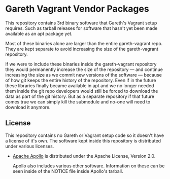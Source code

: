 Gareth Vagrant Vendor Packages
==============================
This repository contains 3rd binary software that Gareth's Vagrant setup requires. Such as tarball releases for software that hasn't yet been made available as an apt package yet.

Most of these binaries alone are larger than the entire gareth-vagrant repo. They are kept separate to avoid increasing the size of the gareth-vagrant repository.

If we were to include these binaries inside the gareth-vagrant repository they would permanently increase the size of the repository — and continue increasing the size as we commit new versions of the software — because of how git keeps the entire history of the repository. Even if in the future these libraries finally became available in apt and we no longer needed them inside the git repo developers would still be forced to download the data as part of the git history. But as a separate repository if that future comes true we can simply kill the submodule and no-one will need to download it anymore.

## License
This repository contains no Gareth or Vagrant setup code so it doesn't have a license of it's own. The software kept inside this repository is distributed under various licenses.

  - [Apache Apollo](https://activemq.apache.org/apollo/versions/1.6/website/index.html) is distributed under the Apache License, Version 2.0.

    Apollo also includes various other software. Information on these can be seen inside of the NOTICE file inside Apollo's tarball.
